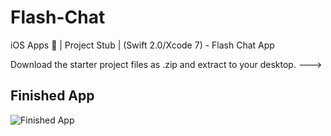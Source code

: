 # Flash-Chat
iOS Apps 📱 | Project Stub | (Swift 2.0/Xcode 7) - Flash Chat App

Download the starter project files as .zip and extract to your desktop. --->

## Finished App
![Finished App](https://github.com/londonappbrewery/Images/blob/master/Flash%20Chat.gif)
